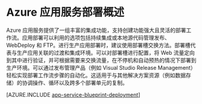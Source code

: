 <properties
	pageTitle="将应用程序部署到 Azure 应用服务"
	description="了解如何将应用程序部署到应用服务工作"
	keywords="应用服务, azure 应用服务, 正在部署, 部署"
	services="app-service"
	documentationCenter=""
	authors="dariagrigoriu"
	manager="wpickett"
	editor=""/>

<tags
	ms.service="app-service"
	ms.date="02/09/2016"
	wacn.date="09/26/2016"/>

# Azure 应用服务部署概述

Azure 应用服务提供了一组丰富的集成功能，支持创建功能强大且灵活的部署工作流。应用部署可以利用的选项包括持续集成或本地源代码管理发布、WebDeploy 和 FTP。进行生产应用部署时，建议使用部署槽交换方法。部署槽代表与生产应用关联的过渡和集成环境。可以对部署槽进行配置，将 Web 流量定向到其中进行验证，并可根据需要来交换流量，在不停机和自动预热的情况下部署到生产环境。可以通过发布管理产品（例如 Visual Studio Release Management）轻松实现部署工作流步骤的自动化。这适用于与其他解决方案资源（例如数据存储）的协调操作、循环以及跨多个部署单元的复制。

[AZURE.INCLUDE [app-service-blueprint-deployment](../../includes/app-service-blueprint-deployment.md)]

<!---HONumber=Mooncake_0919_2016-->